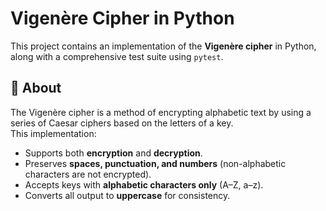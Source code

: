 # Vigenère Cipher in Python

This project contains an implementation of the **Vigenère cipher** in Python, along with a comprehensive test suite using `pytest`.

## 📖 About

The Vigenère cipher is a method of encrypting alphabetic text by using a series of Caesar ciphers based on the letters of a key.  
This implementation:

- Supports both **encryption** and **decryption**.
- Preserves **spaces, punctuation, and numbers** (non-alphabetic characters are not encrypted).
- Accepts keys with **alphabetic characters only** (A–Z, a–z).
- Converts all output to **uppercase** for consistency.